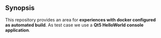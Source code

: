 ## Synopsis

This repository provides an area for **experiences with docker configured as automated build**. As test case we use a **Qt5 HelloWorld console application**.
